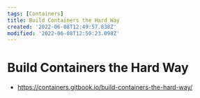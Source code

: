 ```yaml
---
tags: [Containers]
title: Build Containers the Hard Way
created: '2022-06-08T12:49:57.838Z'
modified: '2022-06-08T12:50:23.098Z'
---
```


# Build Containers the Hard Way

* https://containers.gitbook.io/build-containers-the-hard-way/
